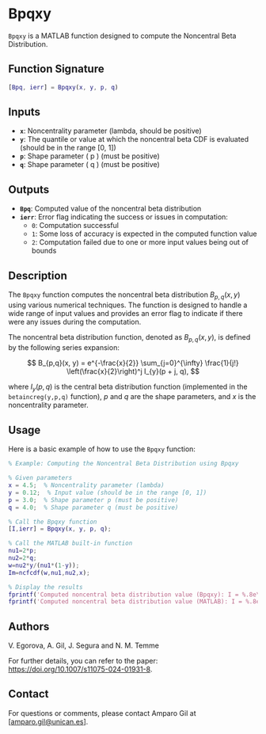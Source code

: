 # Bpqxy

`Bpqxy` is a MATLAB function designed to compute the Noncentral Beta Distribution. 

## Function Signature

```matlab
[Bpq, ierr] = Bpqxy(x, y, p, q)
```

## Inputs

- **`x`**: Noncentrality parameter (lambda, should be positive)
- **`y`**: The quantile or value at which the noncentral beta CDF is evaluated (should be in the range [0, 1])
- **`p`**: Shape parameter \( p \) (must be positive)
- **`q`**: Shape parameter \( q \) (must be positive)

## Outputs

- **`Bpq`**: Computed value of the noncentral beta distribution
- **`ierr`**: Error flag indicating the success or issues in computation:
  - `0`: Computation successful
  - `1`: Some loss of accuracy is expected in the computed function value
  - `2`: Computation failed due to one or more input values being out of bounds

## Description

The `Bpqxy` function computes the noncentral beta distribution $B_{p,q}(x, y)$ using various numerical techniques. The function is designed to handle a wide range of input values and provides an error flag to indicate if there were any issues during the computation.

The noncentral beta distribution function, denoted as $B_{p,q}(x, y)$, is defined by the following series expansion:

$$
B_{p,q}(x, y) = e^{-\frac{x}{2}} \sum_{j=0}^{\infty} \frac{1}{j!} \left(\frac{x}{2}\right)^j I_{y}(p + j, q),
$$

where $I_{y}(p, q)$ is the central beta distribution function (implemented in the `betaincreg(y,p,q)` function), $p$ and $q$ are the shape parameters, and $x$ is the noncentrality parameter. 


## Usage

Here is a basic example of how to use the `Bpqxy` function:

```matlab
% Example: Computing the Noncentral Beta Distribution using Bpqxy

% Given parameters
x = 4.5;  % Noncentrality parameter (lambda)
y = 0.12;  % Input value (should be in the range [0, 1])
p = 3.0;  % Shape parameter p (must be positive)
q = 4.0;  % Shape parameter q (must be positive)

% Call the Bpqxy function
[I,ierr] = Bpqxy(x, y, p, q);

% Call the MATLAB built-in function
nu1=2*p;
nu2=2*q;
w=nu2*y/(nu1*(1-y));
Im=ncfcdf(w,nu1,nu2,x);

% Display the results
fprintf('Computed noncentral beta distribution value (Bpqxy): I = %.8e\n', I);
fprintf('Computed noncentral beta distribution value (MATLAB): I = %.8e\n', Im);
```

## Authors

V. Egorova, A. Gil, J. Segura and N. M. Temme

For further details, you can refer to the paper: https://doi.org/10.1007/s11075-024-01931-8.

## Contact

For questions or comments, please contact Amparo Gil at [amparo.gil@unican.es].

